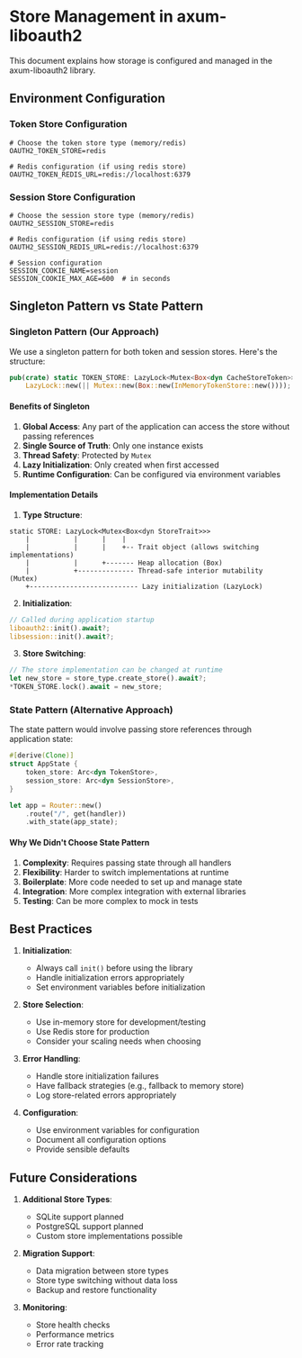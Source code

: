# Store Management in axum-liboauth2

This document explains how storage is configured and managed in the axum-liboauth2 library.

## Environment Configuration

### Token Store Configuration
```env
# Choose the token store type (memory/redis)
OAUTH2_TOKEN_STORE=redis

# Redis configuration (if using redis store)
OAUTH2_TOKEN_REDIS_URL=redis://localhost:6379
```

### Session Store Configuration
```env
# Choose the session store type (memory/redis)
OAUTH2_SESSION_STORE=redis

# Redis configuration (if using redis store)
OAUTH2_SESSION_REDIS_URL=redis://localhost:6379

# Session configuration
SESSION_COOKIE_NAME=session
SESSION_COOKIE_MAX_AGE=600  # in seconds
```

## Singleton Pattern vs State Pattern

### Singleton Pattern (Our Approach)

We use a singleton pattern for both token and session stores. Here's the structure:

```rust
pub(crate) static TOKEN_STORE: LazyLock<Mutex<Box<dyn CacheStoreToken>>> =
    LazyLock::new(|| Mutex::new(Box::new(InMemoryTokenStore::new())));
```

#### Benefits of Singleton
1. **Global Access**: Any part of the application can access the store without passing references
2. **Single Source of Truth**: Only one instance exists
3. **Thread Safety**: Protected by `Mutex`
4. **Lazy Initialization**: Only created when first accessed
5. **Runtime Configuration**: Can be configured via environment variables

#### Implementation Details
1. **Type Structure**:
```text
static STORE: LazyLock<Mutex<Box<dyn StoreTrait>>>
    |           |      |    |
    |           |      |    +-- Trait object (allows switching implementations)
    |           |      +------- Heap allocation (Box)
    |           +-------------- Thread-safe interior mutability (Mutex)
    +--------------------------- Lazy initialization (LazyLock)
```

2. **Initialization**:
```rust
// Called during application startup
liboauth2::init().await?;
libsession::init().await?;
```

3. **Store Switching**:
```rust
// The store implementation can be changed at runtime
let new_store = store_type.create_store().await?;
*TOKEN_STORE.lock().await = new_store;
```

### State Pattern (Alternative Approach)

The state pattern would involve passing store references through application state:

```rust
#[derive(Clone)]
struct AppState {
    token_store: Arc<dyn TokenStore>,
    session_store: Arc<dyn SessionStore>,
}

let app = Router::new()
    .route("/", get(handler))
    .with_state(app_state);
```

#### Why We Didn't Choose State Pattern
1. **Complexity**: Requires passing state through all handlers
2. **Flexibility**: Harder to switch implementations at runtime
3. **Boilerplate**: More code needed to set up and manage state
4. **Integration**: More complex integration with external libraries
5. **Testing**: Can be more complex to mock in tests

## Best Practices

1. **Initialization**:
   - Always call `init()` before using the library
   - Handle initialization errors appropriately
   - Set environment variables before initialization

2. **Store Selection**:
   - Use in-memory store for development/testing
   - Use Redis store for production
   - Consider your scaling needs when choosing

3. **Error Handling**:
   - Handle store initialization failures
   - Have fallback strategies (e.g., fallback to memory store)
   - Log store-related errors appropriately

4. **Configuration**:
   - Use environment variables for configuration
   - Document all configuration options
   - Provide sensible defaults

## Future Considerations

1. **Additional Store Types**:
   - SQLite support planned
   - PostgreSQL support planned
   - Custom store implementations possible

2. **Migration Support**:
   - Data migration between store types
   - Store type switching without data loss
   - Backup and restore functionality

3. **Monitoring**:
   - Store health checks
   - Performance metrics
   - Error rate tracking
